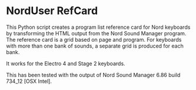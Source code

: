 # NordUser RefCard
This Python script creates a program list reference card for Nord keyboards by transforming the HTML output from the Nord Sound Manager program.
The reference card is a grid based on page and program. 
For keyboards with more than one bank of sounds, a separate grid is produced for each bank. 

It works for the Electro 4 and Stage 2 keyboards.

This has been tested with the output of Nord Sound Manager 6.86 build 734_12 [OSX Intel].

